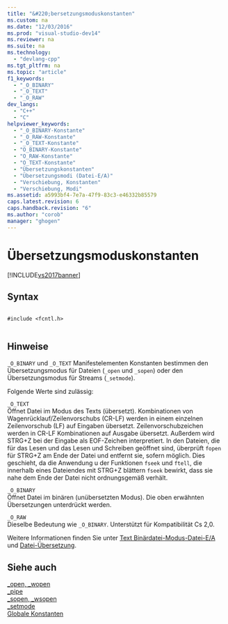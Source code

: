 ```yaml
---
title: "&#220;bersetzungsmoduskonstanten"
ms.custom: na
ms.date: "12/03/2016"
ms.prod: "visual-studio-dev14"
ms.reviewer: na
ms.suite: na
ms.technology: 
  - "devlang-cpp"
ms.tgt_pltfrm: na
ms.topic: "article"
f1_keywords: 
  - "_O_BINARY"
  - "_O_TEXT"
  - "_O_RAW"
dev_langs: 
  - "C++"
  - "C"
helpviewer_keywords: 
  - "_O_BINARY-Konstante"
  - "_O_RAW-Konstante"
  - "_O_TEXT-Konstante"
  - "O_BINARY-Konstante"
  - "O_RAW-Konstante"
  - "O_TEXT-Konstante"
  - "Übersetzungskonstanten"
  - "Übersetzungsmodi (Datei-E/A)"
  - "Verschiebung, Konstanten"
  - "Verschiebung, Modi"
ms.assetid: a5993bf4-7e7a-47f9-83c3-e46332b85579
caps.latest.revision: 6
caps.handback.revision: "6"
ms.author: "corob"
manager: "ghogen"
---
```

# &#220;bersetzungsmoduskonstanten
[!INCLUDE[vs2017banner](../assembler/inline/includes/vs2017banner.md)]

## Syntax  
  
```  
  
#include <fcntl.h>  
  
```  
  
## Hinweise  
 `_O_BINARY` und `_O_TEXT` Manifestelementen Konstanten bestimmen den Übersetzungsmodus für Dateien \(`_open` und `_sopen`\) oder den Übersetzungsmodus für Streams \(`_setmode`\).  
  
 Folgende Werte sind zulässig:  
  
 `_O_TEXT`  
 Öffnet Datei im Modus des Texts \(übersetzt\).  Kombinationen von Wagenrücklauf\/Zeilenvorschubs \(CR\-LF\) werden in einem einzelnen Zeilenvorschub \(LF\) auf Eingaben übersetzt.  Zeilenvorschubzeichen werden in CR\-LF Kombinationen auf Ausgabe übersetzt.  Außerdem wird STRG\+Z bei der Eingabe als EOF\-Zeichen interpretiert.  In den Dateien, die für das Lesen und das Lesen und Schreiben geöffnet sind, überprüft `fopen` für STRG\+Z am Ende der Datei und entfernt sie, sofern möglich.  Dies geschieht, da die Anwendung u der Funktionen `fseek` und `ftell`, die innerhalb eines Dateiendes mit STRG\+Z blättern `fseek` bewirkt, dass sie nahe dem Ende der Datei nicht ordnungsgemäß verhält.  
  
 `_O_BINARY`  
 Öffnet Datei im binären \(unübersetzten Modus\).  Die oben erwähnten Übersetzungen unterdrückt werden.  
  
 `_O_RAW`  
 Dieselbe Bedeutung wie `_O_BINARY`.  Unterstützt für Kompatibilität Cs 2,0.  
  
 Weitere Informationen finden Sie unter [Text Binärdatei\-Modus\-Datei\-E\/A](../c-runtime-library/text-and-binary-mode-file-i-o.md) und [Datei\-Übersetzung](../c-runtime-library/file-translation-constants.md).  
  
## Siehe auch  
 [\_open, \_wopen](../c-runtime-library/reference/open-wopen.md)   
 [\_pipe](../c-runtime-library/reference/pipe.md)   
 [\_sopen, \_wsopen](../c-runtime-library/reference/sopen-wsopen.md)   
 [\_setmode](../c-runtime-library/reference/setmode.md)   
 [Globale Konstanten](../c-runtime-library/global-constants.md)